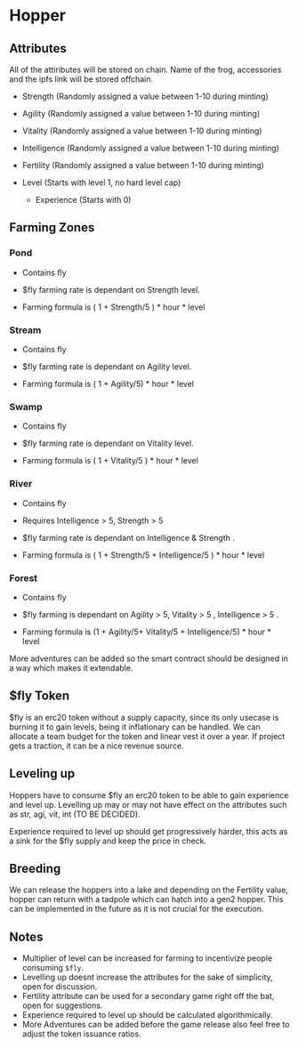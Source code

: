 # Hopper

## Attributes
All of the attiributes will be stored on chain. Name of the frog, accessories and the ipfs link will be stored offchain.

 * Strength (Randomly assigned a value between 1-10 during minting)

  * Agility (Randomly assigned a value between 1-10 during minting)

*  Vitality (Randomly assigned a value between 1-10 during minting)

 * Intelligence (Randomly assigned a value between 1-10 during minting)

* Fertility (Randomly assigned a value between 1-10 during minting)

 * Level (Starts with level 1, no hard level cap)

	* Experience (Starts with 0)

## Farming Zones
### Pond

* Contains fly

* $fly farming rate is dependant on Strength level. 

* Farming formula is ( 1 + Strength/5 ) * hour * level

### Stream

* Contains fly

* $fly farming rate is dependant on Agility level.

* Farming formula is ( 1 + Agility/5) * hour * level

### Swamp

* Contains fly

* $fly farming rate is dependant on Vitality level.

* Farming formula is ( 1 + Vitality/5 ) * hour * level

### River

* Contains fly

* Requires Intelligence > 5, Strength > 5

* $fly farming rate is dependant on Intelligence & Strength .

* Farming formula is ( 1 + Strength/5 + Intelligence/5 ) * hour * level

### Forest

* Contains fly

* $fly farming is dependant on Agility  >  5,  Vitality > 5 , Intelligence > 5 . 

* Farming formula is (1 + Agility/5+ Vitality/5 + Intelligence/5) * hour * level

More adventures can be added so the smart contract should be designed in a way which makes it extendable.

## $fly Token
$fly is an erc20 token without a supply capacity, since its only usecase is burning it to gain levels, being it inflationary can be handled. We can allocate a team budget for the token and linear vest it over a year. If project gets a traction, it can be a nice revenue source.

## Leveling up
Hoppers have to consume $fly an erc20 token to be able to gain experience and level up. Levelling up may or may not have effect on the attributes such as str, agi, vit, int (TO BE DECIDED).

Experience required to level up should get progressively harder, this acts as a sink for the $fly supply and keep the price in check.

## Breeding
We can release the hoppers into a lake and depending on the Fertility value, hopper can return with a tadpole which can hatch into a gen2 hopper. This can be implemented in the future as it is not crucial for the execution.


## Notes

* Multiplier of level can be increased for farming to incentivize people consuming `$fly`.
* Levelling up doesnt increase the attributes for the sake of simplicity, open for discussion.
* Fertility attribute can be used for a secondary game right off the bat, open for suggestions.
* Experience required to level up should be calculated algorithmically.
* More Adventures can be added before the game release also feel free to adjust the token issuance ratios.